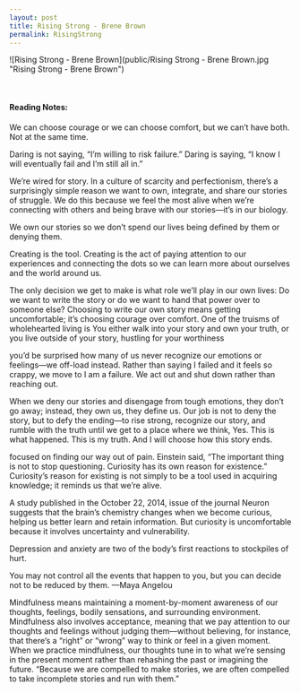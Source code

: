 ```yaml
---
layout: post
title: Rising Strong - Brene Brown
permalink: RisingStrong
---
```


![Rising Strong - Brene Brown](public/Rising Strong - Brene Brown.jpg "Rising Strong - Brene Brown")
 

<br>

#### Reading Notes:

We can choose courage or we can choose comfort, but we can’t have both. Not at the same time.

Daring is not saying, “I’m willing to risk failure.” Daring is saying, “I know I will eventually fail and I’m still all in.”

We’re wired for story. In a culture of scarcity and perfectionism, there’s a surprisingly simple reason we want to own, integrate, and share our stories of struggle. We do this because we feel the most alive when we’re connecting with others and being brave with our stories—it’s in our biology.

We own our stories so we don’t spend our lives being defined by them or denying them.

 Creating is the tool. Creating is the act of paying attention to our experiences and connecting the dots so we can learn more about ourselves and the world around us.

The only decision we get to make is what role we’ll play in our own lives: Do we want to write the story or do we want to hand that power over to someone else? Choosing to write our own story means getting uncomfortable; it’s choosing courage over comfort.
One of the truisms of wholehearted living is You either walk into your story and own your truth, or you live outside of your story, hustling for your worthiness

you’d be surprised how many of us never recognize our emotions or feelings—we off-load instead. Rather than saying I failed and it feels so crappy, we move to I am a failure. We act out and shut down rather than reaching out.

When we deny our stories and disengage from tough emotions, they don’t go away; instead, they own us, they define us. Our job is not to deny the story, but to defy the ending—to rise strong, recognize our story, and rumble with the truth until we get to a place where we think, Yes. This is what happened. This is my truth. And I will choose how this story ends.

focused on finding our way out of pain.
Einstein said, “The important thing is not to stop questioning. Curiosity has its own reason for existence.” Curiosity’s reason for existing is not simply to be a tool used in acquiring knowledge; it reminds us that we’re alive.

A study published in the October 22, 2014, issue of the journal Neuron suggests that the brain’s chemistry changes when we become curious, helping us better learn and retain information. But curiosity is uncomfortable because it involves uncertainty and vulnerability.

Depression and anxiety are two of the body’s first reactions to stockpiles of hurt.

You may not control all the events that happen to you, but you can decide not to be reduced by them.
—Maya Angelou

Mindfulness means maintaining a moment-by-moment awareness of our thoughts, feelings, bodily sensations, and surrounding environment. Mindfulness also involves acceptance, meaning that we pay attention to our thoughts and feelings without judging them—without believing, for instance, that there’s a “right” or “wrong” way to think or feel in a given moment. When we practice mindfulness, our thoughts tune in to what we’re sensing in the present moment rather than rehashing the past or imagining the future.
“Because we are compelled to make stories, we are often compelled to take incomplete stories and run with them.”